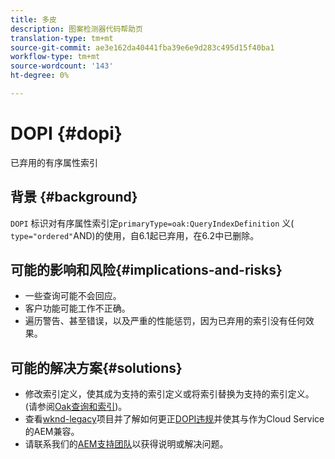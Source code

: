 ```yaml
---
title: 多皮
description: 图案检测器代码帮助页
translation-type: tm+mt
source-git-commit: ae3e162da40441fba39e6e9d283c495d15f40ba1
workflow-type: tm+mt
source-wordcount: '143'
ht-degree: 0%

---
```



# DOPI {#dopi}

已弃用的有序属性索引

## 背景 {#background}

`DOPI` 标识对有序属性索引定`primaryType=oak:QueryIndexDefinition` 义( `type="ordered"`AND)的使用，自6.1起已弃用，在6.2中已删除。

## 可能的影响和风险{#implications-and-risks}

* 一些查询可能不会回应。
* 客户功能可能工作不正确。
* 遍历警告、甚至错误，以及严重的性能惩罚，因为已弃用的索引没有任何效果。

## 可能的解决方案{#solutions}

* 修改索引定义，使其成为支持的索引定义或将索引替换为支持的索引定义。 (请参阅[Oak查询和索引](https://experienceleague.adobe.com/docs/experience-manager-65/deploying/deploying/queries-and-indexing.html))。
* 查看[wknd-legacy](https://github.com/adobe/aem-guides-wknd-legacy/tree/code/dopi)项目并了解如何更正[DOPI违规](https://github.com/adobe/aem-guides-wknd-legacy/compare/main...code/dopi)并使其与作为Cloud Service的AEM兼容。
* 请联系我们的[AEM支持团队](https://helpx.adobe.com/enterprise/using/support-for-experience-cloud.html)以获得说明或解决问题。
